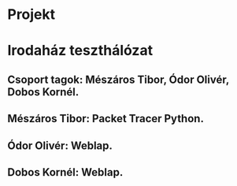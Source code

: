 # Projekt
# Irodaház teszthálózat
## Csoport tagok: Mészáros Tibor, Ódor Olivér, Dobos Kornél.
## Mészáros Tibor: Packet Tracer Python.
## Ódor Olivér: Weblap.
## Dobos Kornél: Weblap.
